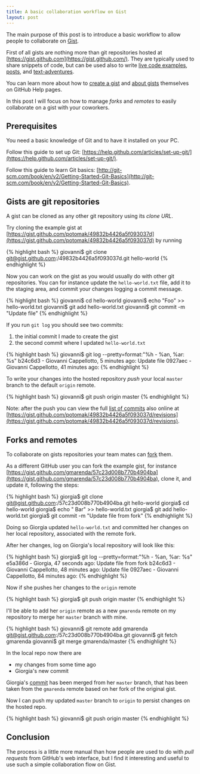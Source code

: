 ```yaml
---
title: A basic collaboration workflow on Gist
layout: post
---
```


The main purpose of this post is to introduce a basic workflow to allow people
to collaborate on [Gist](https://gist.github.com/).

First of all gists are nothing more than git repositories hosted at
[https://gist.github.com](https://gist.github.com/). They are typically used to
share snippets of code, but can be used also to write [live code
examples](http://bl.ocks.org/), [posts](http://gist.io/), and
[text-adventures](https://github.com/potomak/gist-txt).

You can learn more about how to [create a
gist](https://help.github.com/articles/creating-gists/) and [about
gists](https://help.github.com/articles/about-gists/) themselves on GitHub Help
pages.

In this post I will focus on how to manage *forks* and *remotes* to easily
collaborate on a gist with your coworkers.

## Prerequisites

You need a basic knowledge of Git and to have it installed on your PC.

Follow this guide to set up Git:
[https://help.github.com/articles/set-up-git/](https://help.github.com/articles/set-up-git/).

Follow this guide to learn Git basics:
[http://git-scm.com/book/en/v2/Getting-Started-Git-Basics](http://git-scm.com/book/en/v2/Getting-Started-Git-Basics).

## Gists are git repositories

A gist can be cloned as any other git repository using its *clone URL*.

Try cloning the example gist at
[https://gist.github.com/potomak/49832b4426a5f093037d](https://gist.github.com/potomak/49832b4426a5f093037d)
by running

{% highlight bash %}
giovanni$ git clone git@gist.github.com:/49832b4426a5f093037d.git hello-world
{% endhighlight %}

Now you can work on the gist as you would usually do with other git
repositories. You can for instance update the `hello-world.txt` file, add it
to the staging area, and commit your changes logging a commit message.

{% highlight bash %}
giovanni$ cd hello-world
giovanni$ echo "Foo" >> hello-world.txt
giovanni$ git add hello-world.txt
giovanni$ git commit -m "Update file"
{% endhighlight %}

If you run `git log` you should see two commits:

1. the initial commit I made to create the gist
1. the second commit where I updated `hello-world.txt`

{% highlight bash %}
giovanni$ git log --pretty=format:"%h - %an, %ar: %s"
b24c6d3 - Giovanni Cappellotto, 5 minutes ago: Update file
0927aec - Giovanni Cappellotto, 41 minutes ago:
{% endhighlight %}

To write your changes into the hosted repository *push* your local `master`
branch to the default `origin` remote.

{% highlight bash %}
giovanni$ git push origin master
{% endhighlight %}

Note: after the push you can view the full [list of
commits](https://help.github.com/articles/forking-and-cloning-gists/#viewing-gist-commit-history)
also online at
[https://gist.github.com/potomak/49832b4426a5f093037d/revisions](https://gist.github.com/potomak/49832b4426a5f093037d/revisions).

## Forks and remotes

To collaborate on gists repositories your team mates can
[fork](https://help.github.com/articles/forking-and-cloning-gists/#forking-gists)
them.

As a different GitHub user you can fork the example gist, for instance
[https://gist.github.com/gmarenda/57c23d008b770b4904ba](https://gist.github.com/gmarenda/57c23d008b770b4904ba),
clone it, and update it, following the steps:

{% highlight bash %}
giorgia$ git clone git@gist.github.com:/57c23d008b770b4904ba.git hello-world
giorgia$ cd hello-world
giorgia$ echo " Bar" >> hello-world.txt
giorgia$ git add hello-world.txt
giorgia$ git commit -m "Update file from fork"
{% endhighlight %}

Doing so Giorgia updated `hello-world.txt` and committed her changes on her
local repository, associated with the remote fork.

After her changes, log on Giorgia's local repository will look like this:

{% highlight bash %}
giorgia$ git log --pretty=format:"%h - %an, %ar: %s"
e5a386d - Giorgia, 47 seconds ago: Update file from fork
b24c6d3 - Giovanni Cappellotto, 48 minutes ago: Update file
0927aec - Giovanni Cappellotto, 84 minutes ago:
{% endhighlight %}

Now if she pushes her changes to the `origin` remote

{% highlight bash %}
giorgia$ git push origin master
{% endhighlight %}

I'll be able to add her `origin` remote as a new `gmarenda` remote on my
repository to merge her `master` branch with mine.

{% highlight bash %}
giovanni$ git remote add gmarenda git@gist.github.com:/57c23d008b770b4904ba.git
giovanni$ git fetch gmarenda
giovanni$ git merge gmarenda/master
{% endhighlight %}

In the local repo now there are

* my changes from some time ago
* Giorgia's new commit

Giorgia's
[commit](https://gist.github.com/gmarenda/57c23d008b770b4904ba/e5a386d7cf5c05fad31b0db406cd3b2af87ab91a)
has been merged from her `master` branch, that has been taken from the
`gmarenda` remote based on her fork of the original gist.

Now I can push my updated `master` branch to `origin` to persist changes on the
hosted repo.

{% highlight bash %}
giovanni$ git push origin master
{% endhighlight %}

## Conclusion

The process is a little more manual than how people are used to do with *pull
requests* from GitHub's web interface, but I find it interesting and useful to
use such a simple collaboration flow on Gist.
